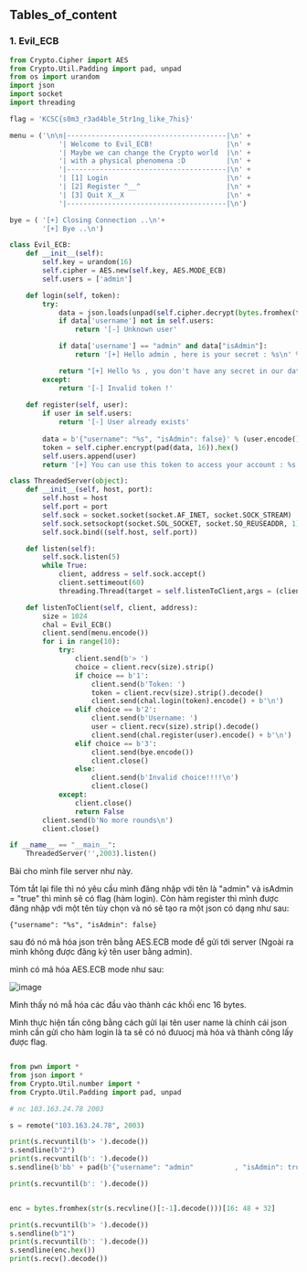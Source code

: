
Tables_of_content
----------------

### 1. Evil_ECB




```py
from Crypto.Cipher import AES 
from Crypto.Util.Padding import pad, unpad
from os import urandom
import json
import socket
import threading

flag = 'KCSC{s0m3_r3ad4ble_5tr1ng_like_7his}'

menu = ('\n\n|---------------------------------------|\n' +
            '| Welcome to Evil_ECB!                  |\n' +
            '| Maybe we can change the Crypto world  |\n' +
            '| with a physical phenomena :D          |\n' +
            '|---------------------------------------|\n' +
            '| [1] Login                             |\n' +
            '| [2] Register ^__^                     |\n' +
            '| [3] Quit X__X                         |\n' +
            '|---------------------------------------|\n')

bye = ( '[+] Closing Connection ..\n'+
        '[+] Bye ..\n')

class Evil_ECB:
    def __init__(self):
        self.key = urandom(16)
        self.cipher = AES.new(self.key, AES.MODE_ECB)
        self.users = ['admin']

    def login(self, token):
        try:
            data = json.loads(unpad(self.cipher.decrypt(bytes.fromhex(token)), 16).decode())
            if data['username'] not in self.users:
                return '[-] Unknown user'

            if data['username'] == "admin" and data["isAdmin"]:
                return '[+] Hello admin , here is your secret : %s\n' % flag

            return "[+] Hello %s , you don't have any secret in our database" % data['username']
        except:
            return '[-] Invalid token !'
        
    def register(self, user):
        if user in self.users:
            return '[-] User already exists'
 
        data = b'{"username": "%s", "isAdmin": false}' % (user.encode())
        token = self.cipher.encrypt(pad(data, 16)).hex()
        self.users.append(user)
        return '[+] You can use this token to access your account : %s' % token

class ThreadedServer(object):
    def __init__(self, host, port):
        self.host = host
        self.port = port
        self.sock = socket.socket(socket.AF_INET, socket.SOCK_STREAM)
        self.sock.setsockopt(socket.SOL_SOCKET, socket.SO_REUSEADDR, 1)
        self.sock.bind((self.host, self.port))

    def listen(self):
        self.sock.listen(5)
        while True:
            client, address = self.sock.accept()
            client.settimeout(60)
            threading.Thread(target = self.listenToClient,args = (client,address)).start()

    def listenToClient(self, client, address):
        size = 1024
        chal = Evil_ECB()
        client.send(menu.encode())
        for i in range(10):
            try:
                client.send(b'> ')
                choice = client.recv(size).strip()
                if choice == b'1':
                    client.send(b'Token: ')
                    token = client.recv(size).strip().decode()
                    client.send(chal.login(token).encode() + b'\n')
                elif choice == b'2':
                    client.send(b'Username: ')
                    user = client.recv(size).strip().decode()
                    client.send(chal.register(user).encode() + b'\n')
                elif choice == b'3':
                    client.send(bye.encode())
                    client.close()
                else:
                    client.send(b'Invalid choice!!!!\n')
                    client.close()
            except:
                client.close()
                return False
        client.send(b'No more rounds\n')
        client.close()

if __name__ == "__main__":
    ThreadedServer('',2003).listen()

```

Bài cho mình file server như này.

Tóm tắt lại file thì nó yêu cầu mình đăng nhập với tên là "admin" và isAdmin = "true" thì mình sẽ có flag (hàm login). Còn hàm register thì mình được đăng nhập với một tên tùy chọn và nó sẽ tạo ra một json có dạng như sau:

`{"username": "%s", "isAdmin": false}`

sau đó nó mã hóa json trên bằng AES.ECB mode để gửi tới server (Ngoài ra mình không được đăng ký tên user bằng admin).

mình có mã hóa AES.ECB mode như sau:

![image](https://github.com/MinhFanBoy/KCSC_tranning/assets/145200520/2532b32e-c5d0-41af-8c30-53ab655430e3)

Mình thấy nó mẫ hóa các đầu vào thành các khối enc 16 bytes.

Mình thực hiện tấn công bằng cách gửi lại tên user name là chính cái json mình cần gửi cho hàm login là ta sẽ có nó đưuocj mà hóa và thành công lấy được flag.

```py

from pwn import *
from json import *
from Crypto.Util.number import *
from Crypto.Util.Padding import pad, unpad

# nc 103.163.24.78 2003

s = remote("103.163.24.78", 2003)

print(s.recvuntil(b'> ').decode())
s.sendline(b"2")
print(s.recvuntil(b': ').decode())
s.sendline(b'bb' + pad(b'{"username": "admin"          , "isAdmin": true}', 16))

print(s.recvuntil(b': ').decode())


enc = bytes.fromhex(str(s.recvline()[:-1].decode()))[16: 48 + 32]

print(s.recvuntil(b'> ').decode())
s.sendline(b"1")
print(s.recvuntil(b': ').decode())
s.sendline(enc.hex())
print(s.recv().decode())


```


